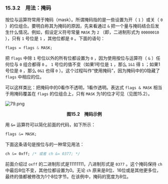 ### 15.3.2　用法：掩码

按位与运算符常用于掩码（mask）。所谓掩码指的是一些设置为开（ `1` ）或关（ `0` ）的位组合。要明白称其为掩码的原因，先来看通过 `&` 把一个量与掩码结合后发生什么情况。例如，假设定义符号常量 `MASK` 为 `2` （即，二进制形式为 `00000010` ），只有 `1` 号位是 `1` ，其他位都是 `0` 。下面的语句：

```css
flags = flags & MASK;
```

把 `flags` 中除 `1` 号位以外的所有位都设置为 `0` ，因为使用按位与运算符（ `&` ）任何位与 `0` 组合都得 `0` 。 `1` 号位的值不变（如果1号位是 `1` ，那么 `1&1` 得 `1` ；如果1号位是 `0` ，那么 `0&1` 也得 `0` ）。这个过程叫作“使用掩码”，因为掩码中的0隐藏了 `flags` 中相应的位。

可以这样类比：把掩码中的0看作不透明，1看作透明。表达式 `flags & MASK` 相当于用掩码覆盖在 `flags` 的位组合上，只有 `MASK` 为1的位才可见（见图15.2）。

![79.png](./images/79.png)
<center class="my_markdown"><b class="my_markdown">图15.2　掩码示例</b></center>

用 `&=` 运算符可以简化前面的代码，如下所示：

```css
flags &= MASK;
```

下面这条语句是按位与的一种常见用法：

```css
ch &= 0xff; /* 或者 ch &= 0377; */
```

前面介绍过 `oxff` 的二进制形式是11111111，八进制形式是 `0377` 。这个掩码保持 `ch` 中最后8位不变，其他位都设置为0。无论 `ch` 原来是8位、16位或是其他更多位，最终的值都被修改为1个8位字节。在该例中，掩码的宽度为8位。

